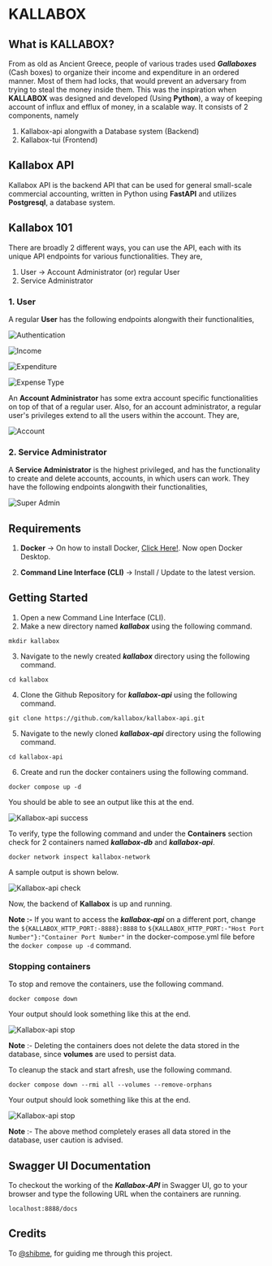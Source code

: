 # KALLABOX

## What is KALLABOX? 

From as old as Ancient Greece, people of various trades used **_Gallaboxes_**  (Cash boxes) to organize their income and expenditure in an ordered manner. Most of them had locks, that would prevent an adversary from trying to steal the money inside them. This was the inspiration when **KALLABOX** was designed and developed (Using **Python**), a way of keeping account of influx and efflux of money, in a scalable way. It consists of 2 components, namely

  1. Kallabox-api alongwith a Database system (Backend)
  2. Kallabox-tui (Frontend)

## Kallabox API

Kallabox API is the backend API that can be used for general small-scale commercial accounting, written in Python using **FastAPI** and utilizes **Postgresql**, a database system. 

## Kallabox 101 

There are broadly 2 different ways, you can use the API, each with its unique API endpoints for various functionalities. They are,

  1. User -> Account Administrator (or) regular User 
  2. Service Administrator 

### 1. User

A regular **User** has the following endpoints alongwith their functionalities,

![Authentication](https://github.com/kallabox/kallabox-tui/assets/102421860/6e460180-590d-46ae-af54-72a85d030156)

![Income](https://github.com/kallabox/kallabox-tui/assets/102421860/a0268ec4-09af-48a4-9ae1-0929ebe8f006)

![Expenditure](https://github.com/kallabox/kallabox-tui/assets/102421860/e7be1de9-dbb8-431a-881e-e4588e1a7919)

![Expense Type](https://github.com/kallabox/kallabox-tui/assets/102421860/467fe9e6-1869-4774-a29c-525237690836)


An **Account Administrator** has some extra account specific functionalities on top of that of a regular user. Also, for an account administrator, a regular user's privileges extend to all the users within the account. They are,

![Account](https://github.com/kallabox/kallabox-tui/assets/102421860/0ca58958-01fa-4895-a392-8c608417622f)


### 2. Service Administrator

A **Service Administrator** is the highest privileged, and has the functionality to create and delete accounts, accounts, in which users can work. They have the following endpoints alongwith their functionalities,

![Super Admin](https://github.com/kallabox/kallabox-tui/assets/102421860/ee7ed5d9-ef5b-4149-91dc-5fca73728545)

## Requirements 

1. **Docker** -> On how to install Docker, [Click Here!](https://docs.docker.com/engine/install/). Now open Docker Desktop.

2. **Command Line Interface (CLI)** -> Install / Update to the latest version.

## Getting Started

1. Open a new Command Line Interface (CLI).
2. Make a new directory named **_kallabox_** using the following command.
```
mkdir kallabox
```
3. Navigate to the newly created **_kallabox_** directory using the following command.
```
cd kallabox
```
4. Clone the Github Repository for **_kallabox-api_** using the following command.
```
git clone https://github.com/kallabox/kallabox-api.git
```
5. Navigate to the newly cloned **_kallabox-api_** directory using the following command.
```
cd kallabox-api
```
6. Create and run the docker containers using the following command.
```
docker compose up -d
```

You should be able to see an output like this at the end.

![Kallabox-api success](https://github.com/kallabox/kallabox-api/assets/102421860/cbe4e6dc-e965-4e53-9929-288c3763a969)

To verify, type the following command and under the **Containers** section check for 2 containers named **_kallabox-db_** and **_kallabox-api_**. 
```
docker network inspect kallabox-network
```
A sample output is shown below.

![Kallabox-api check](https://github.com/kallabox/kallabox-tui/assets/102421860/9f15cc2b-90f3-4922-b80a-b878a7198a89)

Now, the backend of **Kallabox** is up and running.

**Note :-** If you want to access the **_kallabox-api_** on a different port, change the ```${KALLABOX_HTTP_PORT:-8888}:8888``` to ```${KALLABOX_HTTP_PORT:-"Host Port Number"}:"Container Port Number"```
in the docker-compose.yml file before the ```docker compose up -d``` command.

### Stopping containers

To stop and remove the containers, use the following command.
```
docker compose down
```

Your output should look something like this at the end.

![Kallabox-api stop](https://github.com/kallabox/kallabox-api/assets/102421860/ccbdd409-f369-45ef-8397-162a7b411e85)

**Note** :- Deleting the containers does not delete the data stored in the database, since **volumes** are used to persist data.

To cleanup the stack and start afresh, use the following command.
```
docker compose down --rmi all --volumes --remove-orphans
```
Your output should look something like this at the end.

![Kallabox-api stop](https://github.com/kallabox/kallabox-api/assets/102421860/c2b08d5a-5425-4690-9738-67c516a78a9c)




**Note** :- The above method completely erases all data stored in the database, user caution is advised.

## Swagger UI Documentation

To checkout the working of the ***Kallabox-API*** in Swagger UI, go to your browser and type the following URL when the containers are running.
```
localhost:8888/docs
```

## Credits 

To [@shibme](https://github.com/shibme), for guiding me through this project.

